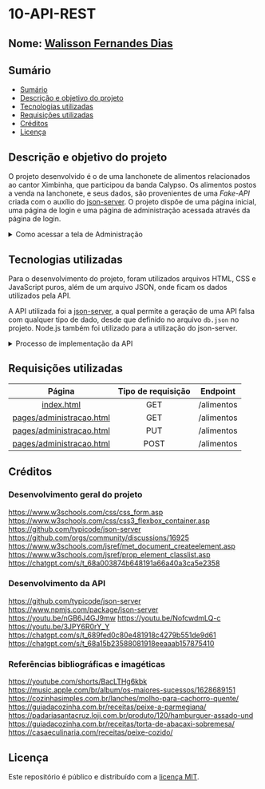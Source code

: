 # 10-API-REST

## Nome: [Walisson Fernandes Dias](https://github.com/Murynga)

## Sumário

- [Sumário](#sumário)
- [Descrição e objetivo do projeto](#descrição-e-objetivo-do-projeto)
- [Tecnologias utilizadas](#tecnologias-utilizadas)
- [Requisições utilizadas](#requisições-utilizadas)
- [Créditos](#créditos)
- [Licença](#licença)

## Descrição e objetivo do projeto

O projeto desenvolvido é o de uma lanchonete de alimentos relacionados ao cantor Ximbinha, que participou da banda Calypso. Os alimentos postos a venda na lanchonete, e seus dados, são provenientes de uma *Fake-API* criada com o auxílio do [json-server](https://github.com/typicode/json-server). O projeto dispõe de uma página inicial, uma página de login e uma página de administração acessada através da página de login.

<details>
  <summary>Como acessar a tela de Administração</summary>
  
  Para acessar a tela de administração, você deve digitar os seguintes nome de  usuário e senha nos respectivos espaços:

  > - Nome de usuário: Cledivan
  > - Senha: Calypso99

  Nela, você pode clicar em um dos alimentos na lista de alimentos para selecioná-lo, e logo em seguida, possui duas opções:

  - Clicar em `Alterar dados`, o que substituirá os dados do alimento selecionado pelos dados inseridos nos respectivos campos;

  - Clicar em `Adicionar novo alimento`, o que adicionará um novo alimento com todos os dados inseridos nos respectivos campos.

  ---
</details>

## Tecnologias utilizadas

Para o desenvolvimento do projeto, foram utilizados arquivos HTML, CSS e JavaScript puros, além de um arquivo JSON, onde ficam os dados utilizados pela API.

A API utilizada foi a [json-server](https://github.com/typicode/json-server), a qual permite a geração de uma API falsa com qualquer tipo de dado, desde que definido no arquivo `db.json` no projeto. Node.js também foi utilizado para a utilização do json-server.

<details>
  <summary>Processo de implementação da API</summary>
  
  Primeiro, foi instalado o *json-server* no projeto, utilizando o seguinte comando no terminal:

  `npm install json-server`

  Depois, foi criado um arquivo *db.json*, o qual foi preenchido com os dados necessários:

  ``` json
  {
    "alimentos": [
        { 
            "id": "1",
            "nome": "Estrela Dourada",
            "ingredientes": "1 salsicha, molho de tomate, cebola, alho, milho verde e o tempero da casa",
            "preco": "R$ 8,00",
            "imagem": "https://cozinhasimples.com.br/wp-content/uploads/cachorro-quente-cozinha-simples.jpg"
        },

        ...
    ]
  }
  ```

  Com os dados da API prontos, deve-se voltar ao terminal e digitar:

  `npx json-server json/db.json`
  
  > [!IMPORTANT]
  > `npx` procura e executa o arquivo pedido, `json-server` inicia o servidor, e `json/db.json` é o caminho para o nosso arquivo JSON.

  Depois disso, nossa API vai estar *visível* na porta *localhost:3000*, onde podemos vê-la funcionando para teste.

  Agora, para que seja possível fazer o *deploy* do site, na Vercel, com a API funcionando, foi necessário criar um arquivo `server.js`, que cria um servidor de onde acessar os dados da API, e um arquivo de configuração, `vercel.json`, para que a Vercel encontre e execute adequadamente o servidor.

  ---
</details>

## Requisições utilizadas

| Página | Tipo de requisição | Endpoint |
| :---: | :---: | :---: |
| [index.html](/index.html) | GET | /alimentos |
| [pages/administracao.html](/pages/administracao.html) | GET | /alimentos |
| [pages/administracao.html](/pages/administracao.html) | PUT | /alimentos |
| [pages/administracao.html](/pages/administracao.html) | POST | /alimentos |

## Créditos

### Desenvolvimento geral do projeto

https://www.w3schools.com/css/css_form.asp
https://www.w3schools.com/css/css3_flexbox_container.asp
https://github.com/typicode/json-server
https://github.com/orgs/community/discussions/16925
https://www.w3schools.com/jsref/met_document_createelement.asp
https://www.w3schools.com/jsref/prop_element_classlist.asp
https://chatgpt.com/s/t_68a003874b648191a66a40a3ca5e2358

### Desenvolvimento da API

https://github.com/typicode/json-server
https://www.npmjs.com/package/json-server
https://youtu.be/nGB6J4GJ9mw
https://youtu.be/NofcwdmLQ-c
https://youtu.be/3JPY6R0rY_Y
https://chatgpt.com/s/t_689fed0c80e481918c4279b551de9d61
https://chatgpt.com/s/t_68a15b23588081918eeaaab157875410

### Referências bibliográficas e imagéticas

https://youtube.com/shorts/BacLTHg6kbk
https://music.apple.com/br/album/os-maiores-sucessos/1628689151
https://cozinhasimples.com.br/lanches/molho-para-cachorro-quente/
https://guiadacozinha.com.br/receitas/peixe-a-parmegiana/
https://padariasantacruz.loji.com.br/produto/120/hamburguer-assado-und
https://guiadacozinha.com.br/receitas/torta-de-abacaxi-sobremesa/
https://casaeculinaria.com/receitas/peixe-cozido/

## Licença

Este repositório é público e distribuído com a [licença MIT](/LICENSE).